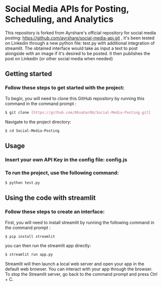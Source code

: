 # Social Media APIs for Posting, Scheduling, and Analytics

This repository is forked from Ayrshare's official repository for social media posting: https://github.com/ayrshare/social-media-api.git , it's been tested on Linkedin through a new python file: test.py with additional integration of streamlit.
The obtained interface would take as input a text to post alongside with an image if it's desired to be posted.
It then publishes the post on Linkedin (or other social media when needed)

## Getting started
### Follow these steps to get started with the project:
To begin, you will need to clone this GitHub repository by running this command in the command prompt :
```bash
$ git clone [https://github.com/06sahar06/Social-Media-Posting.git]
```
Navigate to the project directory:
```bash 
$ cd Social-Media-Posting
```

## Usage
### Insert your own API Key in the config file: config.js

### To run the project, use the following command:
```bash
$ python test.py
```


## Using the code with streamlit
### Follow these steps to create an interface:
First, you will need to install streamlit by running the following command in the command prompt :
```bash
$ pip install streamlit
```
you can then run the streamlit app directly:
```bash
$ streamlit run app.py
```
Streamlit will then launch a local web server and open your app in the default web browser. You can interact with your app through the browser.
To stop the Streamlit server, go back to the command prompt and press Ctrl + C.
